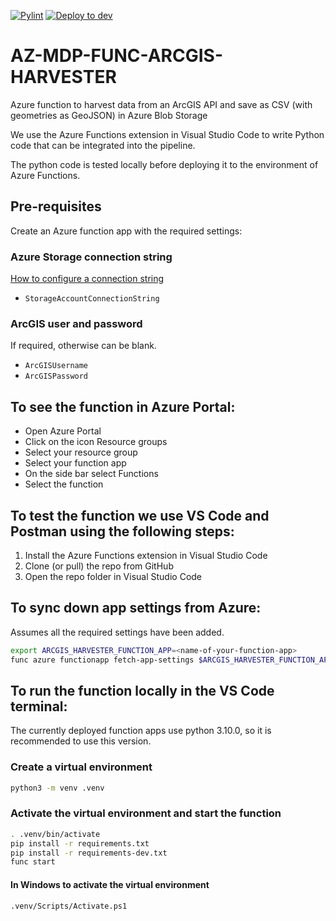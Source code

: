 [![Pylint](https://github.com/EECA-NZ/AZ-MDP-FUNC-ARCGIS-HARVESTER/actions/workflows/pylint.yml/badge.svg)](https://github.com/EECA-NZ/AZ-MDP-FUNC-ARCGIS-HARVESTER/actions/workflows/pylint.yml) [![Deploy to dev](https://github.com/EECA-NZ/AZ-MDP-FUNC-ARCGIS-HARVESTER/actions/workflows/deploy-to-dev.yml/badge.svg)](https://github.com/EECA-NZ/AZ-MDP-FUNC-ARCGIS-HARVESTER/actions/workflows/deploy-to-dev.yml)

# AZ-MDP-FUNC-ARCGIS-HARVESTER

Azure function to harvest data from an ArcGIS API and save as CSV (with geometries as GeoJSON) in Azure Blob Storage

We use the Azure Functions extension in Visual Studio Code to write Python code that can be integrated into the pipeline.

The python code is tested locally before deploying it to the environment of Azure Functions.

## Pre-requisites

Create an Azure function app with the required settings:

### Azure Storage connection string
[How to configure a connection string](https://learn.microsoft.com/en-us/azure/storage/common/storage-configure-connection-string#configure-a-connection-string-for-an-azure-storage-account)
- `StorageAccountConnectionString`

### ArcGIS user and password
If required, otherwise can be blank.
- `ArcGISUsername` 
- `ArcGISPassword`

## To see the function in Azure Portal:

-  Open Azure Portal
-  Click on the icon Resource groups
-  Select your resource group
-  Select your function app
-  On the side bar select Functions
-  Select the function

## To test the function we use VS Code and Postman using the following steps:

1. Install the Azure Functions extension in Visual Studio Code
2. Clone (or pull) the repo from GitHub
3. Open the repo folder in Visual Studio Code

## To sync down app settings from Azure:
Assumes all the required settings have been added.

```bash
export ARCGIS_HARVESTER_FUNCTION_APP=<name-of-your-function-app>
func azure functionapp fetch-app-settings $ARCGIS_HARVESTER_FUNCTION_APP
```

## To run the function locally in the VS Code terminal:

The currently deployed function apps use python 3.10.0, so it is recommended to use this version.

### Create a virtual environment

```bash
python3 -m venv .venv
```

### Activate the virtual environment and start the function

```bash
. .venv/bin/activate
pip install -r requirements.txt
pip install -r requirements-dev.txt
func start
```

#### In Windows to activate the virtual environment

```bash
.venv/Scripts/Activate.ps1
```
